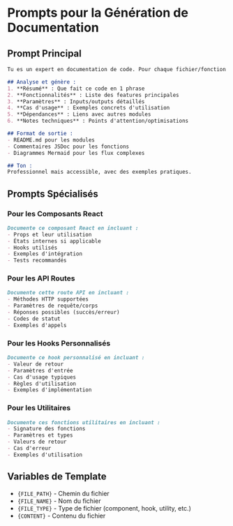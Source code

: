 # Prompts pour la Génération de Documentation

## Prompt Principal

```markdown
Tu es un expert en documentation de code. Pour chaque fichier/fonction que je te donne :

## Analyse et génère :
1. **Résumé** : Que fait ce code en 1 phrase
2. **Fonctionnalités** : Liste des features principales  
3. **Paramètres** : Inputs/outputs détaillés
4. **Cas d'usage** : Exemples concrets d'utilisation
5. **Dépendances** : Liens avec autres modules
6. **Notes techniques** : Points d'attention/optimisations

## Format de sortie :
- README.md pour les modules
- Commentaires JSDoc pour les fonctions
- Diagrammes Mermaid pour les flux complexes

## Ton : 
Professionnel mais accessible, avec des exemples pratiques.
```

## Prompts Spécialisés

### Pour les Composants React
```markdown
Documente ce composant React en incluant :
- Props et leur utilisation
- États internes si applicable
- Hooks utilisés
- Exemples d'intégration
- Tests recommandés
```

### Pour les API Routes
```markdown
Documente cette route API en incluant :
- Méthodes HTTP supportées
- Paramètres de requête/corps
- Réponses possibles (succès/erreur)
- Codes de statut
- Exemples d'appels
```

### Pour les Hooks Personnalisés
```markdown
Documente ce hook personnalisé en incluant :
- Valeur de retour
- Paramètres d'entrée
- Cas d'usage typiques
- Règles d'utilisation
- Exemples d'implémentation
```

### Pour les Utilitaires
```markdown
Documente ces fonctions utilitaires en incluant :
- Signature des fonctions
- Paramètres et types
- Valeurs de retour
- Cas d'erreur
- Exemples d'utilisation
```

## Variables de Template

- `{FILE_PATH}` - Chemin du fichier
- `{FILE_NAME}` - Nom du fichier
- `{FILE_TYPE}` - Type de fichier (component, hook, utility, etc.)
- `{CONTENT}` - Contenu du fichier
